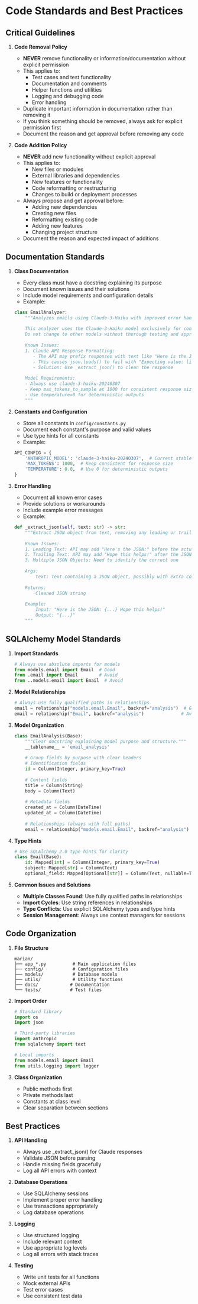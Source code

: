 # Code Standards and Best Practices

## Critical Guidelines

1. **Code Removal Policy**
   - **NEVER** remove functionality or information/documentation without explicit permission
   - This applies to:
     - Test cases and test functionality
     - Documentation and comments
     - Helper functions and utilities
     - Logging and debugging code
     - Error handling
   - Duplicate important information in documentation rather than removing it
   - If you think something should be removed, always ask for explicit permission first
   - Document the reason and get approval before removing any code

2. **Code Addition Policy**
   - **NEVER** add new functionality without explicit approval
   - This applies to:
     - New files or modules
     - External libraries and dependencies
     - New features or functionality
     - Code reformatting or restructuring
     - Changes to build or deployment processes
   - Always propose and get approval before:
     - Adding new dependencies
     - Creating new files
     - Reformatting existing code
     - Adding new features
     - Changing project structure
   - Document the reason and expected impact of additions

## Documentation Standards

1. **Class Documentation**
   - Every class must have a docstring explaining its purpose
   - Document known issues and their solutions
   - Include model requirements and configuration details
   - Example:
   ```python
   class EmailAnalyzer:
       """Analyzes emails using Claude-3-Haiku with improved error handling and validation.
       
       This analyzer uses the Claude-3-Haiku model exclusively for consistent performance and cost efficiency.
       Do not change to other models without thorough testing and approval.
       
       Known Issues:
       1. Claude API Response Formatting:
          - The API may prefix responses with text like "Here is the JSON response:"
          - This causes json.loads() to fail with "Expecting value: line 1 column 2 (char 1)"
          - Solution: Use _extract_json() to clean the response
       
       Model Requirements:
       - Always use claude-3-haiku-20240307
       - Keep max_tokens_to_sample at 1000 for consistent response sizes
       - Use temperature=0 for deterministic outputs
       """
   ```

2. **Constants and Configuration**
   - Store all constants in `config/constants.py`
   - Document each constant's purpose and valid values
   - Use type hints for all constants
   - Example:
   ```python
   API_CONFIG = {
       'ANTHROPIC_MODEL': 'claude-3-haiku-20240307',  # Current stable model
       'MAX_TOKENS': 1000,  # Keep consistent for response size
       'TEMPERATURE': 0.0,  # Use 0 for deterministic outputs
   }
   ```

3. **Error Handling**
   - Document all known error cases
   - Provide solutions or workarounds
   - Include example error messages
   - Example:
   ```python
   def _extract_json(self, text: str) -> str:
       """Extract JSON object from text, removing any leading or trailing non-JSON content.
       
       Known Issues:
       1. Leading Text: API may add "Here's the JSON:" before the actual JSON
       2. Trailing Text: API may add "Hope this helps!" after the JSON
       3. Multiple JSON Objects: Need to identify the correct one
       
       Args:
           text: Text containing a JSON object, possibly with extra content
           
       Returns:
           Cleaned JSON string
           
       Example:
           Input: "Here is the JSON: {...} Hope this helps!"
           Output: "{...}"
       """
   ```

## SQLAlchemy Model Standards

1. **Import Standards**
   ```python
   # Always use absolute imports for models
   from models.email import Email  # Good
   from .email import Email        # Avoid
   from ..models.email import Email  # Avoid
   ```

2. **Model Relationships**
   ```python
   # Always use fully qualified paths in relationships
   email = relationship("models.email.Email", backref="analysis")  # Good
   email = relationship("Email", backref="analysis")              # Avoid
   ```

3. **Model Organization**
   ```python
   class EmailAnalysis(Base):
       """Clear docstring explaining model purpose and structure."""
       __tablename__ = 'email_analysis'
       
       # Group fields by purpose with clear headers
       # Identification fields
       id = Column(Integer, primary_key=True)
       
       # Content fields
       title = Column(String)
       body = Column(Text)
       
       # Metadata fields
       created_at = Column(DateTime)
       updated_at = Column(DateTime)
       
       # Relationships (always with full paths)
       email = relationship("models.email.Email", backref="analysis")
   ```

4. **Type Hints**
   ```python
   # Use SQLAlchemy 2.0 type hints for clarity
   class Email(Base):
       id: Mapped[int] = Column(Integer, primary_key=True)
       subject: Mapped[str] = Column(Text)
       optional_field: Mapped[Optional[str]] = Column(Text, nullable=True)
   ```

5. **Common Issues and Solutions**
   - **Multiple Classes Found**: Use fully qualified paths in relationships
   - **Import Cycles**: Use string references in relationships
   - **Type Conflicts**: Use explicit SQLAlchemy types and type hints
   - **Session Management**: Always use context managers for sessions

## Code Organization

1. **File Structure**
   ```
   marian/
   ├── app_*.py          # Main application files
   ├── config/           # Configuration files
   ├── models/           # Database models
   ├── utils/            # Utility functions
   ├── docs/            # Documentation
   └── tests/           # Test files
   ```

2. **Import Order**
   ```python
   # Standard library
   import os
   import json
   
   # Third-party libraries
   import anthropic
   from sqlalchemy import text
   
   # Local imports
   from models.email import Email
   from utils.logging import logger
   ```

3. **Class Organization**
   - Public methods first
   - Private methods last
   - Constants at class level
   - Clear separation between sections

## Best Practices

1. **API Handling**
   - Always use _extract_json() for Claude responses
   - Validate JSON before parsing
   - Handle missing fields gracefully
   - Log all API errors with context

2. **Database Operations**
   - Use SQLAlchemy sessions
   - Implement proper error handling
   - Use transactions appropriately
   - Log database operations

3. **Logging**
   - Use structured logging
   - Include relevant context
   - Use appropriate log levels
   - Log all errors with stack traces

4. **Testing**
   - Write unit tests for all functions
   - Mock external APIs
   - Test error cases
   - Use consistent test data
